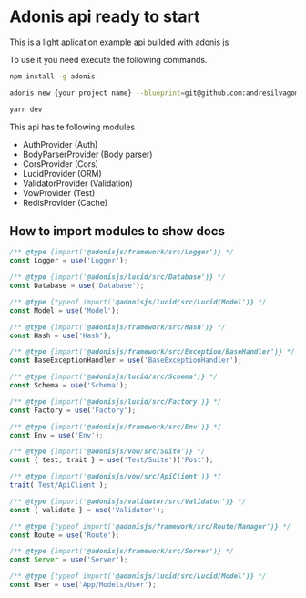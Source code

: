# Adonis api ready to start

This is a light aplication example api builded with adonis js

To use it you need execute the following commands.

```sh
npm install -g adonis

adonis new {your project name} --blueprint=git@github.com:andresilvagomez/adonis-api-app.git

yarn dev
```

This api has te following modules

- AuthProvider (Auth)
- BodyParserProvider (Body parser)
- CorsProvider (Cors)
- LucidProvider (ORM)
- ValidatorProvider (Validation)
- VowProvider (Test)
- RedisProvider (Cache)

## How to import modules to show docs

```js
/** @type {import('@adonisjs/framework/src/Logger')} */
const Logger = use('Logger');

/** @type {import('@adonisjs/lucid/src/Database')} */
const Database = use('Database');

/** @type {typeof import('@adonisjs/lucid/src/Lucid/Model')} */
const Model = use('Model');

/** @type {import('@adonisjs/framework/src/Hash')} */
const Hash = use('Hash');

/** @type {import('@adonisjs/framework/src/Exception/BaseHandler')} */
const BaseExceptionHandler = use('BaseExceptionHandler');

/** @type {import('@adonisjs/lucid/src/Schema')} */
const Schema = use('Schema');

/** @type {import('@adonisjs/lucid/src/Factory')} */
const Factory = use('Factory');

/** @type {import('@adonisjs/framework/src/Env')} */
const Env = use('Env');

/** @type {import('@adonisjs/vow/src/Suite')} */
const { test, trait } = use('Test/Suite')('Post');

/** @type {import('@adonisjs/vow/src/ApiClient')} */
trait('Test/ApiClient');

/** @type {import('@adonisjs/validator/src/Validator')} */
const { validate } = use('Validator');

/** @type {typeof import('@adonisjs/framework/src/Route/Manager')} */
const Route = use('Route');

/** @type {import('@adonisjs/framework/src/Server')} */
const Server = use('Server');

/** @type {typeof import('@adonisjs/lucid/src/Lucid/Model')} */
const User = use('App/Models/User');
```
